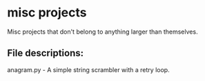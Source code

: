 # misc projects
Misc projects that don't belong to anything larger than themselves.

## File descriptions:
  anagram.py - A simple string scrambler with a retry loop.

